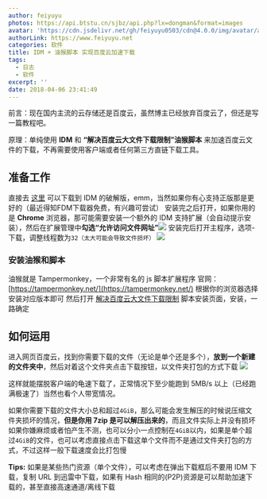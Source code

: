 ```yaml
---
author: feiyuyu
photos: https://api.btstu.cn/sjbz/api.php?lx=dongman&format=images
avatar: 'https://cdn.jsdelivr.net/gh/feiyuyu0503/cdn@4.0.0/img/avatar/avater.jpg'
authorLink: https://www.feiyuyu.net
categories: 软件
title: IDM + 油猴脚本 实现百度云加速下载
tags:
  - 日志
  - 软件
excerpt: ''
date: 2018-04-06 23:41:49
---
```


前言：现在国内主流的云存储还是百度云，虽然博主已经放弃百度云了，但还是写一篇教程吧。

原理：单纯使用 **IDM** 和 **“解决百度云大文件下载限制”油猴脚本** 来加速百度云文件的下载，不再需要使用客户端或者任何第三方直链下载工具。

准备工作
----

直接去 [这里](https://d.idm.party/6.BH%E7%A0%B4%E8%A7%A3%E5%AE%89%E8%A3%85%E7%89%88/ "这里") 可以下载到 IDM 的破解版，emm，当然如果你有心支持正版那是更好的（最近得知FDM下载器免费，有兴趣可尝试） 安装完之后打开，如果你用的是 **Chrome** 浏览器，那可能需要安装一个额外的 IDM 支持扩展（会自动提示安装），然后在扩展管理中**勾选“允许访问文件网址”![](http://www.feiyuyu.net/wp-content/uploads/2018/04/3196094521.png)** 安装完后打开主程序，选项-下载，调整线程数为`32（太大可能会导致文件损坏）` ![](http://www.feiyuyu.net/wp-content/uploads/2018/04/1703574932.png)

### 安装油猴和脚本

油猴就是 Tampermonkey，一个非常有名的 js 脚本扩展程序 官网：[https://tampermonkey.net/](https://tampermonkey.net/) 根据你的浏览器选择安装对应版本即可 然后打开 [解决百度云大文件下载限制](https://greasyfork.org/zh-CN/scripts/17800-%E8%A7%A3%E5%86%B3%E7%99%BE%E5%BA%A6%E4%BA%91%E5%A4%A7%E6%96%87%E4%BB%B6%E4%B8%8B%E8%BD%BD%E9%99%90%E5%88%B6 "解决百度云大文件下载限制") 脚本安装页面，安装，一路确定

如何运用
----

进入网页百度云，找到你需要下载的文件（无论是单个还是多个），**放到一个新建的文件夹中**，然后对着这个文件夹点击下载按钮，以文件夹打包的方式下载 ![](http://www.feiyuyu.net/wp-content/uploads/2018/08/f07d22927f32466818a60676b1a97f4f.png)

这样就能摆脱客户端的龟速下载了，正常情况下至少能跑到 5MB/s 以上（已经跑满极速了）当然也看个人带宽情况。

如果你需要下载的文件大小总和超过`4GiB`，那么可能会发生解压的时候说压缩文件夹损坏的情况，**但是你用 7zip 是可以解压出来的**，而且文件实际上并没有损坏 如果你嫌麻烦或者怕产生不测，也可以分小一点控制在`4GiB`以内，如果是单个超过`4GiB`的文件，也可以考虑直接点击下载这单个文件而不是通过文件夹打包的方式，不过这样一般下载速度会比打包慢

**Tips:** 如果是某些热门资源（单个文件），可以考虑在弹出下载框后不要用 IDM 下载，复制 URL 到迅雷中下载，如果有 Hash 相同的(P2P)资源是可以帮助加速下载的，甚至直接高速通道/离线下载
